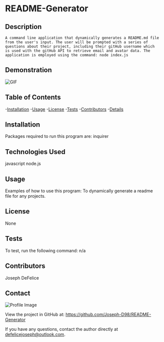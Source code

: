
  # README-Generator 

  ## Description
    A command line application that dynamically generates a README.md file from the user's input. The user will be prompted with a series of questions about their project, including their gitHub username which is used with the gitHub API to retrieve email and avatar data. The application is employed using the command: node index.js
   
  ## Demonstration
  ![GIF]()
  
  ## Table of Contents
  -[Installation](#installation) 
  -[Usage](#usage) 
  -[License](#license) 
  -[Tests](#tests) 
  -[Contributors](#contributors) 
  -[Details](#details)
  
  ## Installation
  Packages required to run this program are: inquirer

  ## Technologies Used
  javascript node.js

  ## Usage
  Examples of how to use this program: To dynamically generate a readme file for any projects.

  ## License
  None

  ## Tests
  To test, run the following command: n/a

  ## Contributors
  Joseph DeFelice

  ## Contact
  
![Profile Image](https://github.com/Joseph-D98.png?size=50)
  
View the project in GitHub at: https://github.com/Joseph-D98/README-Generator
  
If you have any questions, contact the author directly at defelicejoseph@outlook.com.

